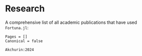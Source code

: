 # Research

A comprehensive list of all academic publications that have used `Fortuna.jl`:

```@bibliography
Pages = []
Canonical = false

Akchurin:2024
```
